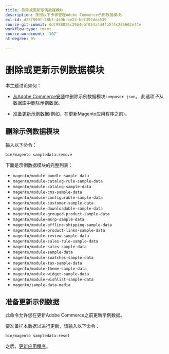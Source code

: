 ```yaml
---
title: 删除或更新示例数据模块
description: 按照以下步骤管理Adobe Commerce示例数据模块。
exl-id: d23f999f-18bf-449b-be23-bdf392dda539
source-git-commit: ddf988826c29b4ebf054a4d4fb5f4c285662ef4e
workflow-type: tm+mt
source-wordcount: '107'
ht-degree: 0%

---
```


# 删除或更新示例数据模块

本主题讨论如何：

* [从Adobe Commerce安装](#remove-sample-data-modules)中删除示例数据模块`composer.json`。 此选项&#x200B;*不*&#x200B;从数据库中删除示例数据。

* [准备更新示例数据](#prepare-to-update-sample-data)(例如，在更新Magento应用程序之前)。

## 删除示例数据模块

输入以下命令：

```bash
bin/magento sampledata:remove
```

下面是示例数据模块的完整列表：

* `magento/module-bundle-sample-data`
* `magento/module-catalog-rule-sample-data`
* `magento/module-catalog-sample-data`
* `magento/module-cms-sample-data`
* `magento/module-configurable-sample-data`
* `magento/module-customer-sample-data`
* `magento/module-downloadable-sample-data`
* `magento/module-grouped-product-sample-data`
* `magento/module-msrp-sample-data`
* `magento/module-offline-shipping-sample-data`
* `magento/module-product-links-sample-data`
* `magento/module-review-sample-data`
* `magento/module-sales-rule-sample-data`
* `magento/module-sales-sample-data`
* `magento/module-sample-data`
* `magento/module-swatches-sample-data`
* `magento/module-tax-sample-data`
* `magento/module-theme-sample-data`
* `magento/module-widget-sample-data`
* `magento/module-wishlist-sample-data`
* `magento/sample-data-media`

## 准备更新示例数据

此命令允许您在更新Adobe Commerce之前更新示例数据。

要准备样本数据以进行更新，请输入以下命令：

```bash
bin/magento sampledata:reset
```

之后，[更新应用程序](../tutorials/uninstall.md#update-the-application)。
